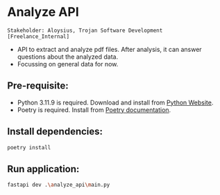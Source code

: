 # Analyze API

`Stakeholder: Aloysius, Trojan Software Development [Freelance_Internal]`

- API to extract and analyze pdf files. After analysis, it can answer questions about the analyzed data.
- Focussing on general data for now.

## Pre-requisite:

- Python 3.11.9 is required. Download and install from [Python Website](https://www.python.org/downloads/release/python-3119/).
- Poetry is required. Install from [Poetry documentation](https://python-poetry.org/docs/).

## Install dependencies:

```bash
poetry install
```

## Run application:

```bash
fastapi dev .\analyze_api\main.py
```
